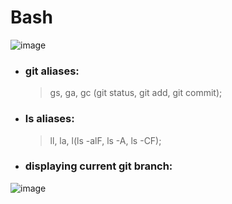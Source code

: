 # Bash
![image](https://github.com/user-attachments/assets/777be8b9-f8f4-49a3-8411-a56c5c0d7379)
- ### git aliases:
    > gs, ga, gc (git status, git add, git commit);
- ### ls aliases:
    > ll, la, l(ls -alF, ls -A, ls -CF);
- ### displaying current git branch:

![image](https://github.com/user-attachments/assets/7020a596-74eb-4714-bb06-7c0f4ac54a22)

